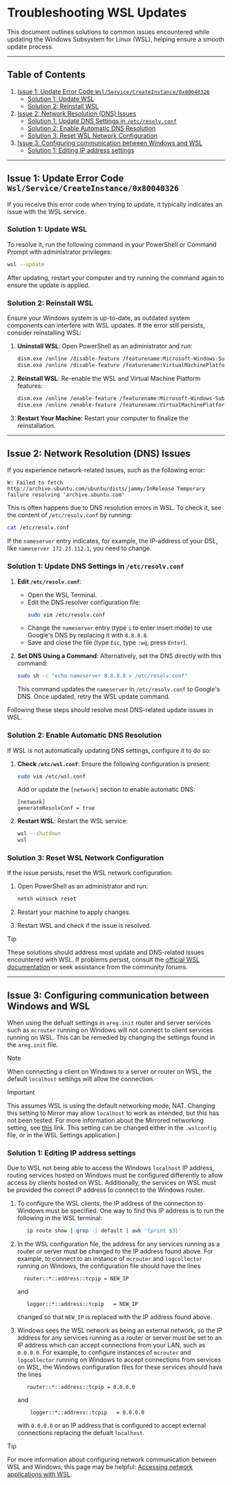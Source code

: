 # Troubleshooting WSL Updates

This document outlines solutions to common issues encountered while updating the Windows Subsystem for Linux (WSL), helping ensure a smooth update process.

---

## Table of Contents
1. [Issue 1: Update Error Code `Wsl/Service/CreateInstance/0x80040326`](#issue-1-update-error-code-wslservicecreateinstance0x80040326)
   - [Solution 1: Update WSL](#solution-1-update-wsl)
   - [Solution 2: Reinstall WSL](#solution-2-reinstall-wsl)
2. [Issue 2: Network Resolution (DNS) Issues](#issue-2-network-resolution-dns-issues)
   - [Solution 1: Update DNS Settings in `/etc/resolv.conf`](#solution-1-update-dns-settings-in-etcresolvconf)
   - [Solution 2: Enable Automatic DNS Resolution](#solution-2-enable-automatic-dns-resolution)
   - [Solution 3: Reset WSL Network Configuration](#solution-3-reset-wsl-network-configuration)
3. [Issue 3: Configuring communication between Windows and WSL](#issue-3-configuring-communication-between-windows-and-wsl)
   - [Solution 1: Editing IP address settings](#solution-1-editing-ip-address-settings)

---

## Issue 1: Update Error Code `Wsl/Service/CreateInstance/0x80040326`
If you receive this error code when trying to update, it typically indicates an issue with the WSL service. 

### Solution 1: Update WSL
To resolve it, run the following command in your PowerShell or Command Prompt with administrator privileges:
```bash
wsl --update
```
After updating, restart your computer and try running the command again to ensure the update is applied.

### Solution 2: Reinstall WSL

Ensure your Windows system is up-to-date, as outdated system components can interfere with WSL updates. If the error still persists, consider reinstalling WSL:

1. **Uninstall WSL**:
   Open PowerShell as an administrator and run:
   ```bash
   dism.exe /online /disable-feature /featurename:Microsoft-Windows-Subsystem-Linux /norestart
   dism.exe /online /disable-feature /featurename:VirtualMachinePlatform /norestart
   ```

2. **Reinstall WSL**:
   Re-enable the WSL and Virtual Machine Platform features:
   ```bash
   dism.exe /online /enable-feature /featurename:Microsoft-Windows-Subsystem-Linux /all /norestart
   dism.exe /online /enable-feature /featurename:VirtualMachinePlatform /all /norestart
   ```

3. **Restart Your Machine**:
   Restart your computer to finalize the reinstallation.

---

## Issue 2: Network Resolution (DNS) Issues

If you experience network-related issues, such as the following error:
```plaintext
W: Failed to fetch http://archive.ubuntu.com/ubuntu/dists/jammy/InRelease Temporary failure resolving 'archive.ubuntu.com'
```
This is often happens due to DNS resolution errors in WSL. To check it, see the content of `/etc/resolv.conf` by running:
```bash
cat /etc/resolv.conf
```
If the `nameserver` entry indicates, for example, the IP-address of your DSL, like `nameserver 172.23.112.1`, you need to change.

### Solution 1: Update DNS Settings in `/etc/resolv.conf`

1. **Edit `/etc/resolv.conf`**:
   - Open the WSL Terminal.
   - Edit the DNS resolver configuration file:
     ```bash
     sudo vim /etc/resolv.conf
     ```
   - Change the `nameserver` entry (type `i` to enter insert mode) to use Google's DNS by replacing it with `8.8.8.8`.
   - Save and close the file (type `Esc`, type `:wq`, press `Enter`).

2. **Set DNS Using a Command**:
   Alternatively, set the DNS directly with this command:
   ```bash
   sudo sh -c "echo nameserver 8.8.8.8 > /etc/resolv.conf"
   ```
   This command updates the `nameserver` in `/etc/resolv.conf` to Google's DNS. Once updated, retry the WSL update command. 

Following these steps should resolve most DNS-related update issues in WSL.

### Solution 2: Enable Automatic DNS Resolution

If WSL is not automatically updating DNS settings, configure it to do so:

1. **Check `/etc/wsl.conf`**:
   Ensure the following configuration is present:
   ```bash
   sudo vim /etc/wsl.conf
   ```
   Add or update the `[network]` section to enable automatic DNS:
   ```plaintext
   [network]
   generateResolvConf = true
   ```

2. **Restart WSL**:
   Restart the WSL service:
   ```bash
   wsl --shutdown
   wsl
   ```

### Solution 3: Reset WSL Network Configuration

If the issue persists, reset the WSL network configuration:

1. Open PowerShell as an administrator and run:
   ```bash
   netsh winsock reset
   ```

2. Restart your machine to apply changes.

3. Restart WSL and check if the issue is resolved.

> [!TIP]
> These solutions should address most update and DNS-related issues encountered with WSL. If problems persist, consult the [official WSL documentation](https://learn.microsoft.com/en-us/windows/wsl/) or seek assistance from the community forums.

---

## Issue 3: Configuring communication between Windows and WSL
When using the defualt settings in ``areg.init`` router and server services such as ``mcrouter`` running on Windows will not connect to client services running on WSL. This can be remedied by changing the settings found in the ``areg.init`` file. 

> [!NOTE]
> When connecting a client on Windows to a server or router on WSL, the default ``localhost`` settings will allow the connection.

>[!IMPORTANT]
>This assumes WSL is using the default networking mode, NAT. Changing this setting to Mirror may allow ``localhost`` to work as intended, but this has not been tested. For more information about the Mirrored networking setting, see [this](https://learn.microsoft.com/en-us/windows/wsl/networking#mirrored-mode-networking) link. This setting can be changed either in the ``.wslconfig`` file, or in the WSL Settings application.]

### Solution 1: Editing IP address settings

Due to WSL not being able to access the Windows ``localhost`` IP address, routing services hosted on Windows must be configured differently to allow access by clients hosted on WSL.
Additionally, the services on WSL must be provided the correct IP address to connect to the Windows router.

1. To configure the WSL clients, the IP address of the connection to Windows must be specified. One way to find this IP address is to run the following in the WSL terminal:

   ```bash
      ip route show | grep -i default | awk '{print $3}'
   ```

2. In the WSL configuration file, the address for any services running as a router or server must be changed to the IP address found above. For example, to connect to an instance of ``mcrouter`` and ``logcollector`` running on Windows, the configuration file should have the lines
    ```plaintext
      router::*::address::tcpip = NEW_IP
   ```

   and 
   ```plaintext 
      logger::*::address::tcpip   = NEW_IP
   ```

   changed so that ``NEW_IP`` is replaced with the IP address found above.

3. Windows sees the WSL network as being an external network, so the IP address for any services running as a router or server must be set to an IP address which can accept connections from your LAN, such as ``0.0.0.0``. For example, to configure instances of ``mcrouter`` and ``logcollector`` running on Windows to accept connections from services on WSL, the Windows configuration files for these services should have the lines
   ```plaintext
      router::*::address::tcpip = 0.0.0.0
   ```
   and 
   ```plaintext 
       logger::*::address::tcpip   = 0.0.0.0
   ```

   with ``0.0.0.0`` or an IP address that is configured to accept external connections replacing the defualt ``localhost``.

>[!TIP]
> For more information about configuring network communication between WSL and Windows, this page may be helpful: [Accessing network applications with WSL](https://learn.microsoft.com/en-us/windows/wsl/networking).
